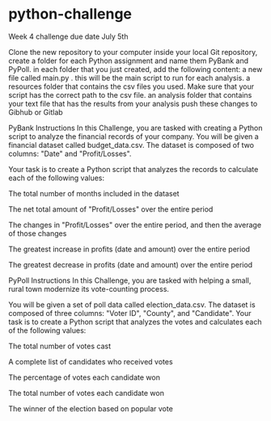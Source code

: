 # python-challenge
Week 4 challenge due date July 5th

Clone the new repository to your computer 
inside your local Git repository, create a folder for each Python assignment and name them PyBank and PyPoll.
in each folder that you just created, add the following content:
a new file called main.py  .  this will be the main script to run for each analysis.
a resources folder that contains the csv files you used.  Make sure that your script has the correct path to the csv file.
an analysis folder that contains your text file that has the results from your analysis 
push these changes to Gibhub or Gitlab


PyBank Instructions
In this Challenge, you are tasked with creating a Python script to analyze the financial records of your company. You will be given a financial dataset called budget_data.csv. The dataset is composed of two columns: "Date" and "Profit/Losses".

Your task is to create a Python script that analyzes the records to calculate each of the following values:

The total number of months included in the dataset

The net total amount of "Profit/Losses" over the entire period

The changes in "Profit/Losses" over the entire period, and then the average of those changes

The greatest increase in profits (date and amount) over the entire period

The greatest decrease in profits (date and amount) over the entire period


PyPoll Instructions
In this Challenge, you are tasked with helping a small, rural town modernize its vote-counting process.

You will be given a set of poll data called election_data.csv. The dataset is composed of three columns: "Voter ID", "County", and "Candidate". Your task is to create a Python script that analyzes the votes and calculates each of the following values:

The total number of votes cast

A complete list of candidates who received votes

The percentage of votes each candidate won

The total number of votes each candidate won

The winner of the election based on popular vote

